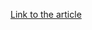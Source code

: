 [Link to the article](https://www.crowdstrike.com/en-us/blog/how-aspm-elevates-security-for-cloud-ecosystem/)
